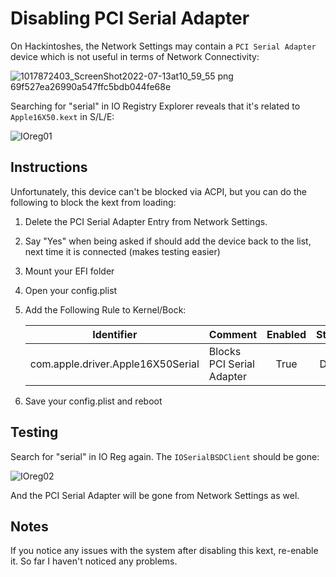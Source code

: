 # Disabling PCI Serial Adapter

On Hackintoshes, the Network Settings may contain a `PCI Serial Adapter` device which is not useful in terms of Network Connectivity:

![1017872403_ScreenShot2022-07-13at10_59_55 png 69f527ea26990a547ffc5bdb044fe68e](https://user-images.githubusercontent.com/76865553/178971524-7d568d5c-3685-40a2-bc37-ebdcd23033ae.png)

Searching for "serial" in IO Registry Explorer reveals that it's related to `Apple16X50.kext` in S/L/E:

![IOreg01](https://user-images.githubusercontent.com/76865553/178971557-01f0158d-7ab8-41e8-b3fe-5193e2058670.png)

## Instructions

Unfortunately, this device can't be blocked via ACPI, but you can do the following to block the kext from loading:

1. Delete the PCI Serial Adapter Entry from Network Settings.
2. Say "Yes" when being asked if should add the device back to the list, next time it is connected (makes testing easier)
3. Mount your EFI folder
4. Open your config.plist
5. Add the Following Rule to Kernel/Bock:

	|Identifier   |Comment   |  Enabled |  Strategy |  Arch |
	|-------------|----------|:--------:|:---------:|:-----:|
	|com.apple.driver.Apple16X50Serial| Blocks PCI Serial Adapter  |  True | Disable | Any  |

6. Save your config.plist and reboot

## Testing
Search for "serial" in IO Reg again. The `IOSerialBSDClient` should be gone:

![IOreg02](https://user-images.githubusercontent.com/76865553/178971604-4446dffe-27d4-4524-8734-0d1078f25d99.png)

And the PCI Serial Adapter will be gone from Network Settings as wel.

## Notes
If you notice any issues with the system after disabling this kext, re-enable it. So far I haven't noticed any problems.
